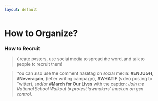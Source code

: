 ```yaml
---
layout: default
---
```


How to Organize?
=================
### How to Recruit


>Create posters, use social media to spread the word, and talk to people to recruit them! 

>You can also use the comment hashtag on social media: **#ENOUGH**, **#Neveragain**, (letter writing campaign), **#WHATIF** (video posting to Twitter), and/or **#March for Our Lives** with the caption: *Join the National School Walkout to protest lawmakers’ inaction on gun control.* 

